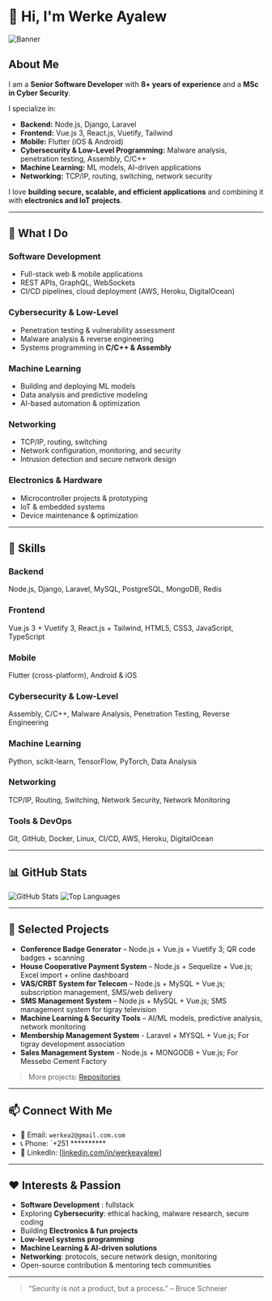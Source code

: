 # 👋 Hi, I'm Werke Ayalew

![Banner](https://avatars.githubusercontent.com/u/7707530?s=400&u=18545ee411e25d6d2e4ba2db9d05b88c5ef6e776&v=4) <!-- Optional banner -->

## About Me
I am a **Senior Software Developer** with **8+ years of experience** and a **MSc in Cyber Security**.  

I specialize in:
- **Backend:** Node.js, Django, Laravel  
- **Frontend:** Vue.js 3, React.js, Vuetify, Tailwind  
- **Mobile:** Flutter (iOS & Android)  
- **Cybersecurity & Low-Level Programming:** Malware analysis, penetration testing, Assembly, C/C++  
- **Machine Learning:** ML models, AI-driven applications  
- **Networking:** TCP/IP, routing, switching, network security  

I love **building secure, scalable, and efficient applications** and combining it with **electronics and IoT projects**.  

---

## 🚀 What I Do

### Software Development
- Full-stack web & mobile applications  
- REST APIs, GraphQL, WebSockets  
- CI/CD pipelines, cloud deployment (AWS, Heroku, DigitalOcean)

### Cybersecurity & Low-Level
- Penetration testing & vulnerability assessment  
- Malware analysis & reverse engineering  
- Systems programming in **C/C++ & Assembly**  

### Machine Learning
- Building and deploying ML models  
- Data analysis and predictive modeling  
- AI-based automation & optimization  

### Networking
- TCP/IP, routing, switching  
- Network configuration, monitoring, and security  
- Intrusion detection and secure network design  

### Electronics & Hardware
- Microcontroller projects & prototyping  
- IoT & embedded systems  
- Device maintenance & optimization  

---

## 🌟 Skills

### Backend
Node.js, Django, Laravel, MySQL, PostgreSQL, MongoDB, Redis

### Frontend
Vue.js 3 + Vuetify 3, React.js + Tailwind, HTML5, CSS3, JavaScript, TypeScript

### Mobile
Flutter (cross-platform), Android & iOS

### Cybersecurity & Low-Level
Assembly, C/C++, Malware Analysis, Penetration Testing, Reverse Engineering

### Machine Learning
Python, scikit-learn, TensorFlow, PyTorch, Data Analysis

### Networking
TCP/IP, Routing, Switching, Network Security, Network Monitoring

### Tools & DevOps
Git, GitHub, Docker, Linux, CI/CD, AWS, Heroku, DigitalOcean

---

## 📊 GitHub Stats

![GitHub Stats](https://github-readme-stats.vercel.app/api?username=werke&show_icons=true&count_private=true&theme=tokyonight)
![Top Languages](https://github-readme-stats.vercel.app/api/top-langs/?username=werke&layout=compact&theme=tokyonight)

---

## 💼 Selected Projects
- **Conference Badge Generator** – Node.js + Vue.js + Vuetify 3; QR code badges + scanning  
- **House Cooperative Payment System** – Node.js + Sequelize + Vue.js; Excel import + online dashboard  
- **VAS/CRBT System for Telecom** – Node.js + MySQL + Vue.js; subscription management, SMS/web delivery  
- **SMS Management System** – Node.js + MySQL + Vue.js; SMS management system for tigray television 
- **Machine Learning & Security Tools** – AI/ML models, predictive analysis, network monitoring
- **Membership Management System** - Laravel + MYSQL + Vue.js; For tigray development association
- **Sales Management System** - Node.js + MONGODB + Vue.js; For Messebo Cement Factory


> More projects: [Repositories](https://github.com/werke?tab=repositories)

---

## 📫 Connect With Me
- 📧 Email: `werkea2@gmail.com.com`  
- 📞 Phone: `+251 **********
- 💼 LinkedIn: [[linkedin.com/in/werkeayalew](https://www.linkedin.com/in/werkeayalew/)]

---

## ❤️ Interests & Passion
- **Software Development** : fullstack 
- Exploring **Cybersecurity**: ethical hacking, malware research, secure coding  
- Building **Electronics & fun projects**  
- **Low-level systems programming**  
- **Machine Learning & AI-driven solutions**  
- **Networking**: protocols, secure network design, monitoring  
- Open-source contribution & mentoring tech communities
  

---

> “Security is not a product, but a process.” – Bruce Schneier
